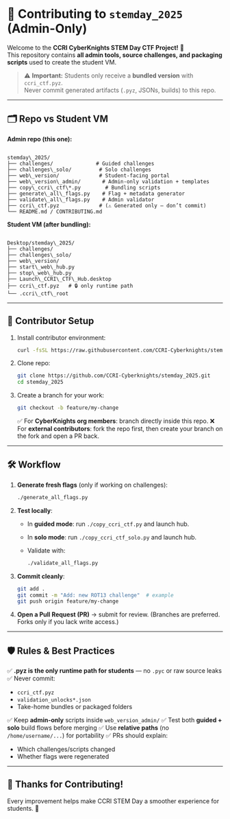 # 🤝 Contributing to `stemday_2025` (Admin-Only)

Welcome to the **CCRI CyberKnights STEM Day CTF Project!** 🎉  
This repository contains **all admin tools, source challenges, and packaging scripts** used to create the student VM.

> ⚠️ **Important:** Students only receive a **bundled version** with `ccri_ctf.pyz`.  
> Never commit generated artifacts (`.pyz`, JSONs, builds) to this repo.

---

## 🗂️ Repo vs Student VM

**Admin repo (this one):**

```

stemday\_2025/
├── challenges/              # Guided challenges
├── challenges\_solo/         # Solo challenges
├── web\_version/             # Student-facing portal
├── web\_version\_admin/       # Admin-only validation + templates
├── copy\_ccri\_ctf\*.py        # Bundling scripts
├── generate\_all\_flags.py    # Flag + metadata generator
├── validate\_all\_flags.py    # Admin validator
├── ccri\_ctf.pyz             # (⚠️ Generated only — don’t commit)
└── README.md / CONTRIBUTING.md

```

**Student VM (after bundling):**

```

Desktop/stemday\_2025/
├── challenges/
├── challenges\_solo/
├── web\_version/
├── start\_web\_hub.py
├── stop\_web\_hub.py
├── Launch\_CCRI\_CTF\_Hub.desktop
├── ccri\_ctf.pyz   # 🔒 only runtime path
└── .ccri\_ctf\_root

````

---

## 🚀 Contributor Setup

1. Install contributor environment:

   ```bash
   curl -fsSL https://raw.githubusercontent.com/CCRI-Cyberknights/stemday_2025/main/setup_contributor.py | python3 -
   ````

2. Clone repo:

   ```bash
   git clone https://github.com/CCRI-Cyberknights/stemday_2025.git
   cd stemday_2025
   ```

3. Create a branch for your work:

   ```bash
   git checkout -b feature/my-change
   ```

   ✅ For **CyberKnights org members**: branch directly inside this repo.
   ❌ For **external contributors**: fork the repo first, then create your branch on the fork and open a PR back.

---

## 🛠 Workflow

1. **Generate fresh flags** (only if working on challenges):

   ```bash
   ./generate_all_flags.py
   ```

2. **Test locally**:

   * In **guided mode**: run `./copy_ccri_ctf.py` and launch hub.
   * In **solo mode**: run `./copy_ccri_ctf_solo.py` and launch hub.
   * Validate with:

     ```bash
     ./validate_all_flags.py
     ```

3. **Commit cleanly**:

   ```bash
   git add .
   git commit -m "Add: new ROT13 challenge"  # example
   git push origin feature/my-change
   ```

4. **Open a Pull Request (PR)** → submit for review.
   (Branches are preferred. Forks only if you lack write access.)

---

## 🛡️ Rules & Best Practices

✅ **.pyz is the only runtime path for students** — no `.pyc` or raw source leaks
✅ Never commit:

* `ccri_ctf.pyz`
* `validation_unlocks*.json`
* Take-home bundles or packaged folders

✅ Keep **admin-only** scripts inside `web_version_admin/`
✅ Test both **guided + solo** build flows before merging
✅ Use **relative paths** (no `/home/username/...`) for portability
✅ PRs should explain:

* Which challenges/scripts changed
* Whether flags were regenerated

---

## 🙌 Thanks for Contributing!

Every improvement helps make CCRI STEM Day a smoother experience for students. 🚩
